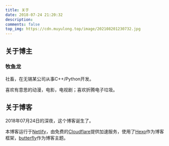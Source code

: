 ```yaml
---
title: 关于
date: 2018-07-24 21:20:32
description: 
comments: false
top_img: https://cdn.muyulong.top/image/202108201230732.jpg
---
```

## 关于博主

### 牧鱼龙

社畜，在无锡某公司从事C++/Python开发。

喜欢有意思的动漫，电影，电视剧；喜欢折腾电子垃圾。

## 关于博客

2018年07月24日的深夜，这个博客诞生了。

本博客运行于[Netlify](https://www.netlify.com/)，由免费的[Cloudflare](https://www.cloudflare.com)提供加速服务，使用了[Hexo](https://hexo.io)作为博客框架，[butterfly](https://github.com/jerryc127/hexo-theme-butterfly)作为博客主题。

